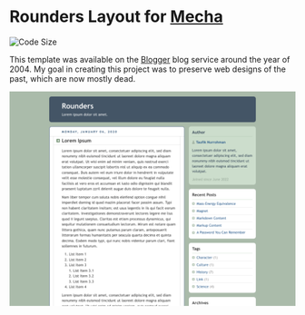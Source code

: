 Rounders Layout for [Mecha](https://github.com/mecha-cms/mecha)
===============================================================

![Code Size](https://img.shields.io/github/languages/code-size/mecha-cms/y.blogger-rounders?color=%23444&style=for-the-badge)

This template was available on the [Blogger](https://www.blogger.com) blog service around the year of 2004. My goal in
creating this project was to preserve web designs of the past, which are now mostly dead.

![Blogger: Rounders](index.png)